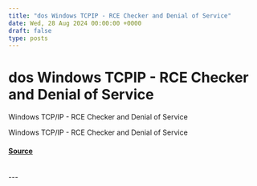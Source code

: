 ```yaml
---
title: "dos Windows TCPIP - RCE Checker and Denial of Service"
date: Wed, 28 Aug 2024 00:00:00 +0000
draft: false
type: posts
---
```

# dos Windows TCPIP - RCE Checker and Denial of Service





Windows TCP/IP - RCE Checker and Denial of Service

Windows TCP/IP - RCE Checker and Denial of Service

#### [Source](https://www.exploit-db.com/exploits/52075)

<br/>
---
